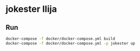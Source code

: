# jokester Ilija 

## Run
```bash
docker-compose -f docker/docker-compose.yml build
docker-compose -f docker/docker-compose.yml -p jokester up 
```